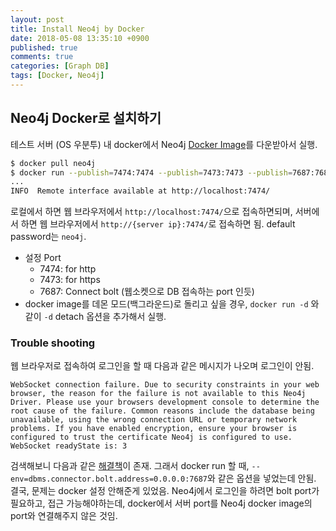 ```yaml
---
layout: post
title: Install Neo4j by Docker
date: 2018-05-08 13:35:10 +0900
published: true
comments: true
categories: [Graph DB]
tags: [Docker, Neo4j]
---
```


## Neo4j Docker로 설치하기

테스트 서버 (OS 우분투) 내 docker에서 Neo4j [Docker Image](https://hub.docker.com/_/neo4j/)를
다운받아서 실행. 

```sh
$ docker pull neo4j
$ docker run --publish=7474:7474 --publish=7473:7473 --publish=7687:7687 --volume=$HOME/neo4j/data:/data neo4j
...
INFO  Remote interface available at http://localhost:7474/
```

로컬에서 하면 웹 브라우저에서 `http://localhost:7474/`으로 접속하면되며, 
서버에서 하면 웹 브라우저에서 `http://{server ip}:7474/`로 접속하면 됨.
default password는 `neo4j`. 

- 설정 Port
    + 7474: for http
    + 7473: for https
    + 7687: Connect bolt (웹소켓으로 DB 접속하는 port 인듯)
- docker image를 데몬 모드(백그라운드)로 돌리고 싶을 경우, 
`docker run -d` 와 같이 `-d` detach 옵션을 추가해서 실행.  

### Trouble shooting
웹 브라우저로 접속하여 로그인을 할 때 다음과 같은 메시지가 나오며 로그인이 안됨.
```
WebSocket connection failure. Due to security constraints in your web browser, the reason for the failure is not available to this Neo4j Driver. Please use your browsers development console to determine the root cause of the failure. Common reasons include the database being unavailable, using the wrong connection URL or temporary network problems. If you have enabled encryption, ensure your browser is configured to trust the certificate Neo4j is configured to use. WebSocket readyState is: 3
```
검색해보니 다음과 같은 [해결책](https://neo4j.com/developer/kb/explanation-of-error-websocket-connection-failure/)이 존재.
그래서 docker run 할 때, `--env=dbms.connector.bolt.address=0.0.0.0:7687`와 같은 옵션을 넣었는데 안됨.
결국, 문제는 docker 설정 안해준게 있었음. 
Neo4j에서 로그인을 하려면 bolt port가 필요하고, 접근 가능해야하는데, 
docker에서 서버 port를 Neo4j docker image의 port와 연결해주지 않은 것임.
